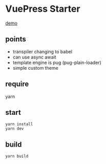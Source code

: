 # VuePress Starter

[demo](http://filthy-beef.surge.sh)
## points
 - transpiler changing to babel
 - can use async await
 - template engine is pug (pug-plain-loader)
 - simple custom theme

## require
yarn


## start
```
yarn install
yarn dev
```

## build
```
yarn build
```
